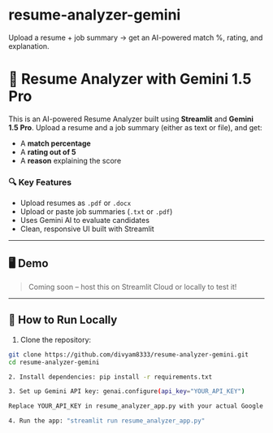 # resume-analyzer-gemini
Upload a resume + job summary → get an AI-powered match %, rating, and explanation.

# 🤖 Resume Analyzer with Gemini 1.5 Pro

This is an AI-powered Resume Analyzer built using **Streamlit** and **Gemini 1.5 Pro**. Upload a resume and a job summary (either as text or file), and get:
- A **match percentage**
- A **rating out of 5**
- A **reason** explaining the score

### 🔍 Key Features

- Upload resumes as `.pdf` or `.docx`
- Upload or paste job summaries (`.txt` or `.pdf`)
- Uses Gemini AI to evaluate candidates
- Clean, responsive UI built with Streamlit

---

## 🖥️ Demo

> Coming soon – host this on Streamlit Cloud or locally to test it!

---

## 🚀 How to Run Locally

1. Clone the repository:

```bash
git clone https://github.com/divyam8333/resume-analyzer-gemini.git
cd resume-analyzer-gemini

2. Install dependencies: pip install -r requirements.txt

3. Set up Gemini API key: genai.configure(api_key="YOUR_API_KEY")

Replace YOUR_API_KEY in resume_analyzer_app.py with your actual Google AI Studio API key.

4. Run the app: "streamlit run resume_analyzer_app.py"
